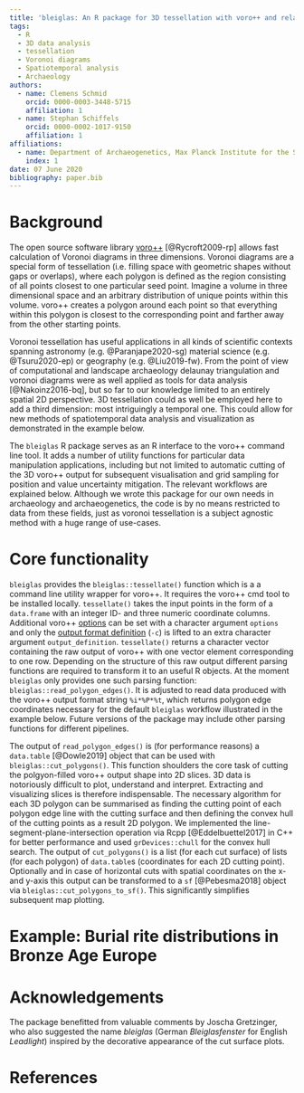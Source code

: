 ```yaml
---
title: 'bleiglas: An R package for 3D tessellation with voro++ and related analysis operations'
tags:
  - R
  - 3D data analysis
  - tessellation
  - Voronoi diagrams
  - Spatiotemporal analysis
  - Archaeology
authors:
  - name: Clemens Schmid
    orcid: 0000-0003-3448-5715
    affiliation: 1
  - name: Stephan Schiffels
    orcid: 0000-0002-1017-9150
    affiliation: 1
affiliations:
  - name: Department of Archaeogenetics, Max Planck Institute for the Science of Human History, Kahlaische Strasse 10, 07745 Jena, Germany
    index: 1
date: 07 June 2020
bibliography: paper.bib
---
```


# Background

The open source software library [voro++](http://math.lbl.gov/voro++) [@Rycroft2009-rp] allows fast calculation of Voronoi diagrams in three dimensions. Voronoi diagrams are a special form of tessellation (i.e. filling space with geometric shapes without gaps or overlaps), where each polygon is defined as the region consisting of all points closest to one particular seed point. Imagine a volume in three dimensional space and an arbitrary distribution of unique points within this volume. voro++ creates a polygon around each point so that everything within this polygon is closest to the corresponding point and farther away from the other starting points.

Voronoi tessellation has useful applications in all kinds of scientific contexts spanning astronomy (e.g. @Paranjape2020-sg) material science (e.g. @Tsuru2020-ep) or geography (e.g. @Liu2019-fw). From the point of view of computational and landscape archaeology delaunay triangulation and voronoi diagrams were as well applied as tools for data analysis [@Nakoinz2016-bq], but so far to our knowledge limited to an entirely spatial 2D perspective. 3D tessellation could as well be employed here to add a third dimension: most intriguingly a temporal one. This could allow for new methods of spatiotemporal data analysis and visualization as demonstrated in the example below.

The ``bleiglas`` R package serves as an R interface to the voro++ command line tool. It adds a number of utility functions for particular data manipulation applications, including but not limited to automatic cutting of the 3D voro++ output for subsequent visualisation and grid sampling for position and value uncertainty mitigation. The relevant workflows are explained below. Although we wrote this package for our own needs in archaeology and archaeogenetics, the code is by no means restricted to data from these fields, just as voronoi tessellation is a subject agnostic method with a huge range of use-cases.

# Core functionality

``bleiglas`` provides the `bleiglas::tessellate()` function which is a a command line utility wrapper for voro++. It requires the voro++ cmd tool to be installed locally. `tessellate()` takes the input points in the form of a `data.frame` with an integer ID- and three numeric coordinate columns. Additional voro++ [options](http://math.lbl.gov/voro++/doc/cmd.html) can be set with a character argument `options` and only the [output format definition](http://math.lbl.gov/voro++/doc/custom.html) (`-c`) is lifted to an extra character argument `output_definition`. `tessellate()` returns a character vector containing the raw output of voro++ with one vector element corresponding to one row. Depending on the structure of this raw output different parsing functions are required to transform it to an useful R objects. At the moment ``bleiglas`` only provides one such parsing function: `bleiglas::read_polygon_edges()`. It is adjusted to read data produced with the voro++ output format string `%i*%P*%t`, which returns polygon edge coordinates necessary for the default ``bleiglas`` workflow illustrated in the example below. Future versions of the package may include other parsing functions for different pipelines.

The output of `read_polygon_edges()` is (for performance reasons) a `data.table` [@Dowle2019] object that can be used with `bleiglas::cut_polygons()`. This function shoulders the core task of cutting the polgyon-filled voro++ output shape into 2D slices. 3D data is notoriously difficult to plot, understand and interpret. Extracting and visualizing slices is therefore indispensable. The necessary algorithm for each 3D polygon can be summarised as finding the cutting point of each polygon edge line with the cutting surface and then defining the convex hull of the cutting points as a result 2D polygon. We implemented the line-segment-plane-intersection operation via Rcpp [@Eddelbuettel2017] in C++ for better performance and used `grDevices::chull` for the convex hull search. The output of `cut_polygons()` is a list (for each cut surface) of lists (for each polygon) of `data.table`s (coordinates for each 2D cutting point). Optionally and in case of horizontal cuts with spatial coordinates on the x- and y-axis this output can be transformed to a `sf` [@Pebesma2018] object via `bleiglas::cut_polygons_to_sf()`. This significantly simplifies subsequent map plotting.

# Example: Burial rite distributions in Bronze Age Europe

# Acknowledgements

The package benefitted from valuable comments by Joscha Gretzinger, who also suggested the name *bleiglas* (German *Bleiglasfenster* for English *Leadlight*) inspired by the decorative appearance of the cut surface plots.

# References
